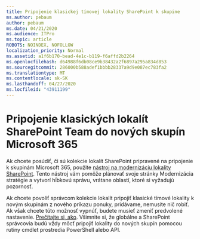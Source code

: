 ```yaml
---
title: Pripojenie klasickej tímovej lokality SharePoint k skupine
ms.author: pebaum
author: pebaum
ms.date: 04/21/2020
ms.audience: ITPro
ms.topic: article
ROBOTS: NOINDEX, NOFOLLOW
localization_priority: Normal
ms.assetid: a1f6b170-bead-4e1c-b119-f6affd2b2264
ms.openlocfilehash: d64988f6db08ce9b38432a2f6897a295a834d853
ms.sourcegitcommit: 286000b588adef1bbbb28337a9d9e087ec783fa2
ms.translationtype: MT
ms.contentlocale: sk-SK
ms.lasthandoff: 04/27/2020
ms.locfileid: "43911199"
---
```

# <a name="connect-classic-sharepoint-team-sites-to-new-microsoft-365-groups"></a>Pripojenie klasických lokalít SharePoint Team do nových skupín Microsoft 365

Ak chcete posúdiť, či sú kolekcie lokalít SharePoint pripravené na pripojenie k skupinám Microsoft 365, použite [nástroj na modernizáciu lokality SharePoint](https://go.microsoft.com/fwlink/?linkid=873066). Tento nástroj vám pomôže plánovať svoje stránky Modernizácia stratégie a vytvorí hĺbkovú správu, vrátane oblastí, ktoré si vyžadujú pozornosť.
  
Ak chcete povoliť správcom kolekcie lokalít pripojiť klasické tímové lokality k novým skupinám z nového príkazu ponuky, pridávame, nemusíte nič robiť. Ak však chcete túto možnosť vypnúť, budete musieť zmeniť predvolené nastavenie. [Prečítajte si, ako](https://go.microsoft.com/fwlink/?linkid=2004316). Všimnite si, že globálne a SharePoint správcovia budú vždy môcť pripojiť lokality do nových skupín pomocou rutiny cmdlet prostredia PowerShell alebo API.
  


